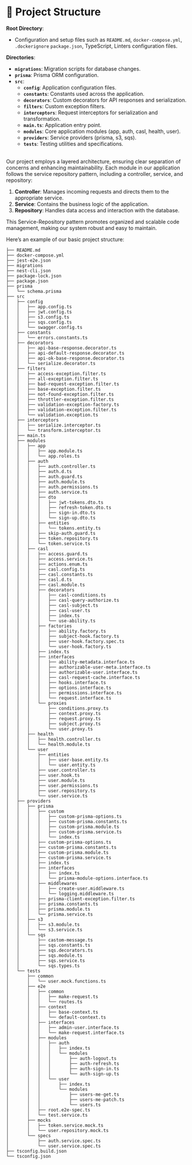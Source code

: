 # 📖 Project Structure

**Root Directory**:

* Configuration and setup files such as `README.md`, `docker-compose.yml`, `.dockerignore` `package.json`, TypeScript, Linters configuration files.

**Directories**:

* **`migrations`**: Migration scripts for database changes.
* **`prisma`**: Prisma ORM configuration.
* **`src`**:
  * **`config`**: Application configuration files.
  * **`constants`**: Constants used across the application.
  * **`decorators`**: Custom decorators for API responses and serialization.
  * **`filters`**: Custom exception filters.
  * **`interceptors`**: Request interceptors for serialization and transformation.
  * **`main.ts`**: Application entry point.
  * **`modules`**: Core application modules (app, auth, casl, health, user).
  * **`providers`**: Service providers (prisma, s3, sqs).
  * **`tests`**: Testing utilities and specifications.

\
Our project employs a layered architecture, ensuring clear separation of concerns and enhancing maintainability. Each module in our application follows the service repository pattern, including a controller, service, and repository:

1. **Controller**: Manages incoming requests and directs them to the appropriate service.
2. **Service**: Contains the business logic of the application.
3. **Repository**: Handles data access and interaction with the database.

This Service-Repository pattern promotes organized and scalable code management, making our system robust and easy to maintain.

Here’s an example of our basic project structure:

```
├── README.md
├── docker-compose.yml
├── jest-e2e.json
├── migrations
├── nest-cli.json
├── package-lock.json
├── package.json
├── prisma
│   └── schema.prisma
├── src
│   ├── config
│   │   ├── app.config.ts
│   │   ├── jwt.config.ts
│   │   ├── s3.config.ts
│   │   ├── sqs.config.ts
│   │   └── swagger.config.ts
│   ├── constants
│   │   └── errors.constants.ts
│   ├── decorators
│   │   ├── api-base-response.decorator.ts
│   │   ├── api-default-response.decorator.ts
│   │   ├── api-ok-base-response.decorator.ts
│   │   └── serialize.decorator.ts
│   ├── filters
│   │   ├── access-exception.filter.ts
│   │   ├── all-exception.filter.ts
│   │   ├── bad-request-exception.filter.ts
│   │   ├── base-exception.filter.ts
│   │   ├── not-found-exception.filter.ts
│   │   ├── throttler-exception.filter.ts
│   │   ├── validation-exception-factory.ts
│   │   ├── validation-exception.filter.ts
│   │   └── validation.exception.ts
│   ├── interceptors
│   │   ├── serialize.interceptor.ts
│   │   └── transform.interceptor.ts
│   ├── main.ts
│   ├── modules
│   │   ├── app
│   │   │   ├── app.module.ts
│   │   │   └── app.roles.ts
│   │   ├── auth
│   │   │   ├── auth.controller.ts
│   │   │   ├── auth.d.ts
│   │   │   ├── auth.guard.ts
│   │   │   ├── auth.module.ts
│   │   │   ├── auth.permissions.ts
│   │   │   ├── auth.service.ts
│   │   │   ├── dto
│   │   │   │   ├── jwt-tokens.dto.ts
│   │   │   │   ├── refresh-token.dto.ts
│   │   │   │   ├── sign-in.dto.ts
│   │   │   │   └── sign-up.dto.ts
│   │   │   ├── entities
│   │   │   │   └── tokens.entity.ts
│   │   │   ├── skip-auth.guard.ts
│   │   │   ├── token.repository.ts
│   │   │   └── token.service.ts
│   │   ├── casl
│   │   │   ├── access.guard.ts
│   │   │   ├── access.service.ts
│   │   │   ├── actions.enum.ts
│   │   │   ├── casl.config.ts
│   │   │   ├── casl.constants.ts
│   │   │   ├── casl.d.ts
│   │   │   ├── casl.module.ts
│   │   │   ├── decorators
│   │   │   │   ├── casl-conditions.ts
│   │   │   │   ├── casl-query-authorize.ts
│   │   │   │   ├── casl-subject.ts
│   │   │   │   ├── casl-user.ts
│   │   │   │   ├── index.ts
│   │   │   │   └── use-ability.ts
│   │   │   ├── factories
│   │   │   │   ├── ability.factory.ts
│   │   │   │   ├── subject-hook.factory.ts
│   │   │   │   ├── user-hook.factory.spec.ts
│   │   │   │   └── user-hook.factory.ts
│   │   │   ├── index.ts
│   │   │   ├── interfaces
│   │   │   │   ├── ability-metadata.interface.ts
│   │   │   │   ├── authorizable-user-meta.interface.ts
│   │   │   │   ├── authorizable-user.interface.ts
│   │   │   │   ├── casl-request-cache.interface.ts
│   │   │   │   ├── hooks.interface.ts
│   │   │   │   ├── options.interface.ts
│   │   │   │   ├── permissions.interface.ts
│   │   │   │   └── request.interface.ts
│   │   │   └── proxies
│   │   │       ├── conditions.proxy.ts
│   │   │       ├── context.proxy.ts
│   │   │       ├── request.proxy.ts
│   │   │       ├── subject.proxy.ts
│   │   │       └── user.proxy.ts
│   │   ├── health
│   │   │   ├── health.controller.ts
│   │   │   └── health.module.ts
│   │   └── user
│   │       ├── entities
│   │       │   ├── user-base.entity.ts
│   │       │   └── user.entity.ts
│   │       ├── user.controller.ts
│   │       ├── user.hook.ts
│   │       ├── user.module.ts
│   │       ├── user.permissions.ts
│   │       ├── user.repository.ts
│   │       └── user.service.ts
│   ├── providers
│   │   ├── prisma
│   │   │   ├── custom
│   │   │   │   ├── custom-prisma-options.ts
│   │   │   │   ├── custom-prisma.constants.ts
│   │   │   │   ├── custom-prisma.module.ts
│   │   │   │   ├── custom-prisma.service.ts
│   │   │   │   └── index.ts
│   │   │   ├── custom-prisma-options.ts
│   │   │   ├── custom-prisma.constants.ts
│   │   │   ├── custom-prisma.module.ts
│   │   │   ├── custom-prisma.service.ts
│   │   │   ├── index.ts
│   │   │   ├── interfaces
│   │   │   │   ├── index.ts
│   │   │   │   └── prisma-module-options.interface.ts
│   │   │   ├── middlewares
│   │   │   │   ├── create-user.middleware.ts
│   │   │   │   └── logging.middleware.ts
│   │   │   ├── prisma-client-exception.filter.ts
│   │   │   ├── prisma.constants.ts
│   │   │   ├── prisma.module.ts
│   │   │   └── prisma.service.ts
│   │   ├── s3
│   │   │   ├── s3.module.ts
│   │   │   └── s3.service.ts
│   │   └── sqs
│   │       ├── castom-message.ts
│   │       ├── sqs.constants.ts
│   │       ├── sqs.decorators.ts
│   │       ├── sqs.module.ts
│   │       ├── sqs.service.ts
│   │       └── sqs.types.ts
│   └── tests
│       ├── common
│       │   └── user.mock.functions.ts
│       ├── e2e
│       │   ├── common
│       │   │   ├── make-request.ts
│       │   │   └── routes.ts
│       │   ├── context
│       │   │   ├── base-context.ts
│       │   │   └── default-context.ts
│       │   ├── interfaces
│       │   │   ├── admin-user.interface.ts
│       │   │   └── make-request.interface.ts
│       │   ├── modules
│       │   │   ├── auth
│       │   │   │   ├── index.ts
│       │   │   │   └── modules
│       │   │   │       ├── auth-logout.ts
│       │   │   │       ├── auth-refresh.ts
│       │   │   │       ├── auth-sign-in.ts
│       │   │   │       └── auth-sign-up.ts
│       │   │   └── user
│       │   │       ├── index.ts
│       │   │       └── modules
│       │   │           ├── users-me-get.ts
│       │   │           ├── users-me-patch.ts
│       │   │           └── users.ts
│       │   ├── root.e2e-spec.ts
│       │   └── test.service.ts
│       ├── mocks
│       │   ├── token.service.mock.ts
│       │   └── user.repository.mock.ts
│       └── specs
│           ├── auth.service.spec.ts
│           └── user.service.spec.ts
├── tsconfig.build.json
└── tsconfig.json

```
